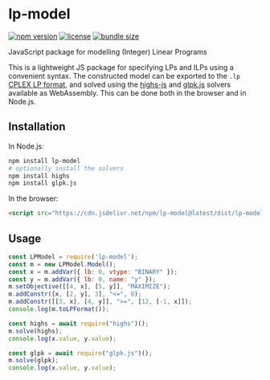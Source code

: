 # lp-model

[![npm version](https://badgen.net/npm/v/lp-model)](https://www.npmjs.com/package/lp-model)
[![license](https://badgen.net/npm/license/lp-model)](https://www.npmjs.com/package/lp-model)
[![bundle size](https://badgen.net/bundlephobia/min/lp-model)](https://bundlephobia.com/result?p=lp-model)

JavaScript package for modelling (Integer) Linear Programs

This is a lightweight JS package for specifying LPs and ILPs using a convenient syntax. The constructed model can be exported to the `.lp` [CPLEX LP format](https://web.mit.edu/lpsolve/doc/CPLEX-format.htm), and solved using the [highs-js](https://github.com/lovasoa/highs-js) and [glpk.js](https://github.com/jvail/glpk.js) solvers available as WebAssembly. This can be done both in the browser and in Node.js.

## Installation

In Node.js:

```bash
npm install lp-model
# optionally install the solvers
npm install highs
npm install glpk.js
```

In the browser:

```html
<script src="https://cdn.jsdelivr.net/npm/lp-model@latest/dist/lp-model.min.js"></script>
```

## Usage

```javascript
const LPModel = require('lp-model');
const m = new LPModel.Model();
const x = m.addVar({ lb: 0, vtype: "BINARY" });
const y = m.addVar({ lb: 0, name: "y" });
m.setObjective([[4, x], [5, y]], "MAXIMIZE");
m.addConstr([x, [2, y], 3], "<=", 8);
m.addConstr([[3, x], [4, y]], ">=", [12, [-1, x]]);
console.log(m.toLPFormat());

const highs = await require("highs")();
m.solve(highs);
console.log(x.value, y.value);

const glpk = await require("glpk.js")();
m.solve(glpk);
console.log(x.value, y.value);
```